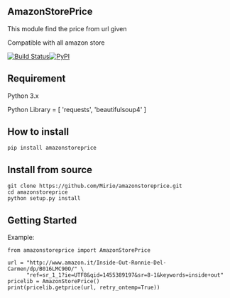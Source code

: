 ## AmazonStorePrice
This module find the price from url given

Compatible with all amazon store

[![Build Status](https://travis-ci.org/Mirio/amazonstore-price.svg?branch=0.1)](https://travis-ci.org/Mirio/amazonstore-price)[![PyPI](https://img.shields.io/pypi/dm/amazonstoreprice.svg)]()

## Requirement
Python 3.x

Python Library = [ 'requests', 'beautifulsoup4' ]

## How to install
```
pip install amazonstoreprice
```

## Install from source
```
git clone https://github.com/Mirio/amazonstoreprice.git
cd amazonstoreprice
python setup.py install
```

## Getting Started

Example:
```
from amazonstoreprice import AmazonStorePrice

url = "http://www.amazon.it/Inside-Out-Ronnie-Del-Carmen/dp/B016LMC90O/" \
      "ref=sr_1_1?ie=UTF8&qid=1455389197&sr=8-1&keywords=inside+out"
pricelib = AmazonStorePrice()
print(pricelib.getprice(url, retry_ontemp=True))
```
